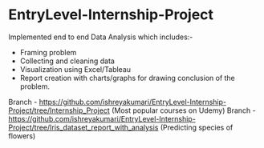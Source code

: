 # EntryLevel-Internship-Project

Implemented end to end Data Analysis which includes:-
- Framing problem 
- Collecting and cleaning data 
- Visualization using Excel/Tableau 
- Report creation with charts/graphs for drawing conclusion of the problem.

Branch - https://github.com/ishreyakumari/EntryLevel-Internship-Project/tree/Internship_Project (Most popular courses on Udemy)
Branch - https://github.com/ishreyakumari/EntryLevel-Internship-Project/tree/Iris_dataset_report_with_analysis (Predicting species of flowers)

